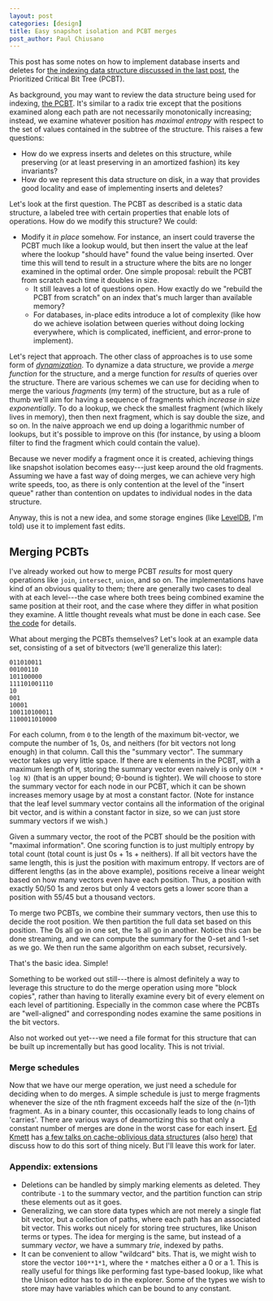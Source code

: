 ```yaml
---
layout: post
categories: [design]
title: Easy snapshot isolation and PCBT merges
post_author: Paul Chiusano
---
```


This post has some notes on how to implement database inserts and deletes for [the indexing data structure discussed in the last post][PCBT-post], the Prioritized Critical Bit Tree (PCBT).

[PCBT-post]: http://unisonweb.org/2015-12-22/data-api-implementation.html#post-start

As background, you may want to review the data structure being used for indexing, [the PCBT](http://unisonweb.org/2015-12-22/data-api-implementation.html#pcbts). It's similar to a radix trie except that the positions examined along each path are not necessarily monotonically increasing; instead, we examine whatever position has _maximal entropy_ with respect to the set of values contained in the subtree of the structure. This raises a few questions:

* How do we express inserts and deletes on this structure, while preserving (or at least preserving in an amortized fashion) its key invariants?
* How do we represent this data structure on disk, in a way that provides good locality and ease of implementing inserts and deletes?

Let's look at the first question. The PCBT as described is a static data structure, a labeled tree with certain properties that enable lots of operations. How do we modify this structure? We could:

* Modify it _in place_ somehow. For instance, an insert could traverse the PCBT much like a lookup would, but then insert the value at the leaf where the lookup "should have" found the value being inserted. Over time this will tend to result in a structure where the bits are no longer examined in the optimal order. One simple proposal: rebuilt the PCBT from scratch each time it doubles in size.
  * It still leaves a lot of questions open. How exactly do we "rebuild the PCBT from scratch" on an index that's much larger than available memory?
  * For databases, in-place edits introduce a lot of complexity (like how do we achieve isolation between queries without doing locking everywhere, which is complicated, inefficient, and error-prone to implement).

Let's reject that approach. The other class of approaches is to use some form of [_dynamization_](https://en.wikipedia.org/wiki/Dynamization). To dynamize a data structure, we provide a _merge function_ for the structure, and a merge function for _results_ of queries over the structure. There are various schemes we can use for deciding when to merge the various _fragments_ (my term) of the structure, but as a rule of thumb we'll aim for having a sequence of fragments which _increase in size exponentially_. To do a lookup, we check the smallest fragment (which likely lives in memory), then then next fragment, which is say double the size, and so on. In the naive approach we end up doing a logarithmic number of lookups, but it's possible to improve on this (for instance, by using a bloom filter to find the fragment which could contain the value).

Because we never modify a fragment once it is created, achieving things like snapshot isolation becomes easy---just keep around the old fragments. Assuming we have a fast way of doing merges, we can achieve very high write speeds, too, as there is only contention at the level of the "insert queue" rather than contention on updates to individual nodes in the data structure.

Anyway, this is not a new idea, and some storage engines (like [LevelDB](http://leveldb.org/), I'm told) use it to implement fast edits.

## Merging PCBTs

I've already worked out how to merge PCBT _results_ for most query operations like `join`, `intersect`, `union`, and so on. The implementations have kind of an obvious quality to them; there are generally two cases to deal with at each level---the case where both trees being combined examine the same position at their root, and the case where they differ in what position they examine. A little thought reveals what must be done in each case. See [the code](https://github.com/unisonweb/platform/blob/master/node/src/Unison/Runtime/Pcbt.hs) for details.

What about merging the PCBTs themselves? Let's look at an example data set, consisting of a set of bitvectors (we'll generalize this later):

```
011010011
00100110
101100000
111101001110
10
001
10001
100110100011
1100011010000
```

For each column, from `0` to the length of the maximum bit-vector, we compute the number of 1s, 0s, and neithers (for bit vectors not long enough) in that column. Call this the "summary vector". The summary vector takes up very little space. If there are `N` elements in the PCBT, with a maximum length of `M`, storing the summary vector even naively is only `O(M * log N)` (that is an upper bound; Θ-bound is tighter). We will choose to store the summary vector for each node in our PCBT, which it can be shown increases memory usage by at most a constant factor. (Note for instance that the leaf level summary vector contains all the information of the original bit vector, and is within a constant factor in size, so we can just store summary vectors if we wish.)

Given a summary vector, the root of the PCBT should be the position with "maximal information". One scoring function is to just multiply entropy by total count (total count is just 0s + 1s + neithers). If all bit vectors have the same length, this is just the position with maximum entropy. If vectors are of different lengths (as in the above example), positions receive a linear weight based on how many vectors even have each position. Thus, a position with exactly 50/50 1s and zeros but only 4 vectors gets a lower score than a position with 55/45 but a thousand vectors.

To merge two PCBTs, we combine their summary vectors, then use this to decide the root position. We then partition the full data set based on this position. The 0s all go in one set, the 1s all go in another. Notice this can be done streaming, and we can compute the summary for the 0-set and 1-set as we go. We then run the same algorithm on each subset, recursively.

That's the basic idea. Simple!

Something to be worked out still---there is almost definitely a way to leverage this structure to do the merge operation using more "block copies", rather than having to literally examine every bit of every element on each level of partitioning. Especially in the common case where the PCBTs are "well-aligned" and corresponding nodes examine the same positions in the bit vectors.

Also not worked out yet---we need a file format for this structure that can be built up incrementally but has good locality. This is not trivial.

### Merge schedules

Now that we have our merge operation, we just need a schedule for deciding when to do merges. A simple schedule is just to merge fragments whenever the size of the nth fragment exceeds half the size of the (n-1)th fragment. As in a binary counter, this occasionally leads to long chains of 'carries'. There are various ways of deamortizing this so that only a constant number of merges are done in the worst case for each insert. [Ed Kmett](https://github.com/ekmett) has [a few talks on cache-oblivious data structures](https://yow.eventer.com/yow-2014-1222/functionally-oblivious-and-succinct-by-edward-kmett-1701) (also [here](https://www.youtube.com/watch?v=6nh6LpcXGsI)) that discuss how to do this sort of thing nicely. But I'll leave this work for later.

### Appendix: extensions

* Deletions can be handled by simply marking elements as deleted. They contribute `-1` to the summary vector, and the partition function can strip these elements out as it goes.
* Generalizing, we can store data types which are not merely a single flat bit vector, but a collection of paths, where each path has an associated bit vector. This works out nicely for storing tree structures, like Unison terms or types. The idea for merging is the same, but instead of a summary _vector_, we have a summary _trie_, indexed by paths.
* It can be convenient to allow "wildcard" bits. That is, we might wish to store the vector `100**1*1`, where the `*` matches either a 0 or a 1. This is really useful for things like performing fast type-based lookup, like what the Unison editor has to do in the explorer. Some of the types we wish to store may have variables which can be bound to any constant.
